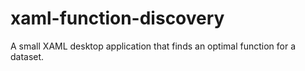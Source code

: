 # xaml-function-discovery
A small XAML desktop application that finds an optimal function for a dataset. 
